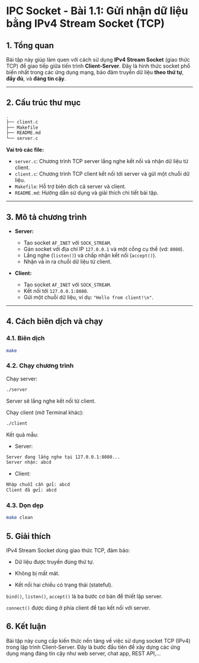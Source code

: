 # IPC Socket - Bài 1.1: Gửi nhận dữ liệu bằng IPv4 Stream Socket (TCP)

## 1. Tổng quan

Bài tập này giúp làm quen với cách sử dụng **IPv4 Stream Socket** (giao thức TCP) để giao tiếp giữa tiến trình **Client-Server**. Đây là hình thức socket phổ biến nhất trong các ứng dụng mạng, bảo đảm truyền dữ liệu **theo thứ tự**, **đầy đủ**, và **đáng tin cậy**.

---

## 2. Cấu trúc thư mục

```bash
.
├── client.c
├── Makefile
├── README.md
└── server.c
```


**Vai trò các file:**

- `server.c`: Chương trình TCP server lắng nghe kết nối và nhận dữ liệu từ client.
- `client.c`: Chương trình TCP client kết nối tới server và gửi một chuỗi dữ liệu.
- `Makefile`: Hỗ trợ biên dịch cả server và client.
- `README.md`: Hướng dẫn sử dụng và giải thích chi tiết bài tập.

---

## 3. Mô tả chương trình

- **Server:**
  - Tạo socket `AF_INET` với `SOCK_STREAM`.
  - Gán socket với địa chỉ IP `127.0.0.1` và một cổng cụ thể (vd: `8080`).
  - Lắng nghe (`listen()`) và chấp nhận kết nối (`accept()`).
  - Nhận và in ra chuỗi dữ liệu từ client.

- **Client:**
  - Tạo socket `AF_INET` với `SOCK_STREAM`.
  - Kết nối tới `127.0.0.1:8080`.
  - Gửi một chuỗi dữ liệu, ví dụ: `"Hello from client!\n"`.

---

## 4. Cách biên dịch và chạy

### 4.1. Biên dịch

```bash
make
```

### 4.2. Chạy chương trình

Chạy server:
```bash
./server
```
Server sẽ lắng nghe kết nối từ client.

Chạy client (mở Terminal khác):
```bash
./client
```

Kết quả mẫu:
- Server:
```bash
Server đang lắng nghe tại 127.0.0.1:8080...
Server nhận: abcd
```

- Client:
```bash
Nhập chuỗi cần gửi: abcd
Client đã gửi: abcd
```

### 4.3. Dọn dẹp

```bash
make clean
```

## 5. Giải thích

IPv4 Stream Socket dùng giao thức TCP, đảm bảo:

- Dữ liệu được truyền đúng thứ tự.

- Không bị mất mát.

- Kết nối hai chiều có trạng thái (stateful).

`bind()`, `listen()`, `accept()` là ba bước cơ bản để thiết lập server.

`connect()` được dùng ở phía client để tạo kết nối với server.

## 6. Kết luận

Bài tập này cung cấp kiến thức nền tảng về việc sử dụng socket TCP (IPv4) trong lập trình Client-Server. Đây là bước đầu tiên để xây dựng các ứng dụng mạng đáng tin cậy như web server, chat app, REST API,...